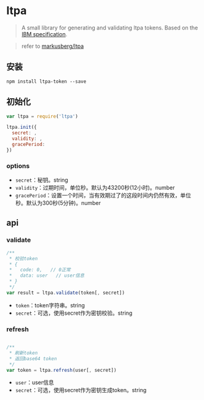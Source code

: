 # ltpa

> A small library for generating and validating ltpa tokens. Based on the 
[IBM specification](http://www-12.lotus.com/ldd/doc/tools/c/7.0/api70ug.nsf/85255d56004d2bfd85255b1800631684/ceda2cb8df47607f85256c3d005f816d).

> refer to [markusberg/ltpa](https://github.com/markusberg/ltpa/)


## 安装
`npm install ltpa-token --save`

## 初始化
```javascript
var ltpa = require('ltpa')

ltpa.init({
  secret: ,
  validity: ,
  gracePeriod: 
})
```

### options
- `secret`：秘钥。string
- `validity`：过期时间，单位秒。默认为43200秒(12小时)。number
- `gracePeriod`：设置一个时间，当有效期过了的这段时间内仍然有效，单位秒。默认为300秒(5分钟)。number


## api

### validate
```javascript
/**
 * 校验token
 * {
 *   code: 0,   // 0正常
 *   data: user   // user信息
 * }
 */
var result = ltpa.validate(token[, secret])
```

- `token`：token字符串。string
- `secret`：可选，使用secret作为密钥校验。string

### refresh
```javascript

/**
 * 刷新token
 * 返回base64 token
 */
var token = ltpa.refresh(user[, secret])
```

- `user`：user信息
- `secret`：可选，使用secret作为密钥生成token。string
